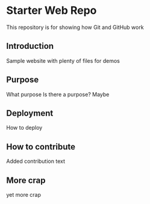 # Starter Web Repo

This repository is for showing how Git and GitHub work

## Introduction

Sample website with plenty of files for demos

## Purpose
What purpose
Is there a purpose?
Maybe

## Deployment
How to deploy

## How to contribute
Added contribution text

## More crap
yet more crap